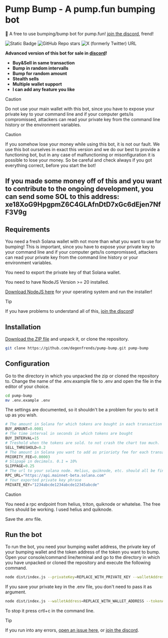 # Pump Bump - A pump.fun bumping bot

💊 A free to use bumping/bump bot for pump.fun! [join the discord](https://discord.gg/HUVAbet2Dp), frend!

![Static Badge](https://img.shields.io/badge/degen-100%25-pink)
![GitHub Repo stars](https://img.shields.io/github/stars/degenfrends/solana-rugchecker)
![X (formerly Twitter) URL](https://img.shields.io/twitter/url?url=https%3A%2F%2Fx.com%2Fkryptobrah&label=Twitter%2FX)

__Advanced version of this bot for sale in [discord](https://discord.gg/HUVAbet2Dp)!__
* __Buy&Sell in same transaction__
* __Bump in random intervalls__
* __Bump for random amount__
* __Stealth sells__
* __Multiple wallet support__
* __I can add any feature you like__

> [!CAUTION] 
> Do not use your main wallet with this bot, since you have to expose your private key to your command line and if your computer gets/is compromissed, attackers can read your private key from the command line history or the environment variables.

> [!CAUTION] 
> If you somehow lose your money while using this bot, it is not our fault. We use this bot ourselves in exact this version and we do our best to provide a functioning bot, but in any case of malfunctioning or misonfiguration it is possible to lose your money. So be careful and check always if you got everything correct, before you start the bot!

## If you made some money off of this and you want to contribute to the ongoing development, you can send some SOL to this address: xe18XoG9HpgpmZ6C4GLAfnDtD7xGc6dEjen7NfF3V9g

## Requirements
You need a fresh Solana wallet with not more than what you want to use for bumping! This is important, since you have to expose your private key to your command line and if your computer gets/is compromissed, attackers can read your private key from the command line history or your environment variables.

You need to export the private key of that Solana wallet.

You need to have NodeJS Version >= 20 installed.

[Download NodeJS here](https://nodejs.org/) for your operating system and run the installer!

> [!TIP] 
> If you have problems to understand all of this, [join the discord](https://discord.gg/HUVAbet2Dp)!

## Installation
[Download the ZIP file](https://github.com/degenfrends/pump-bump/archive/refs/heads/main.zip) and unpack it, or clone the repository.

```bash
git clone https://github.com/degenfrends/pump-bump.git pump-bump
```
## Configuration
Go to the directory in which you unpacked the zip or cloned the repository to.
Change the name of the .env.example file to .env and open the file in the editor of your choice.
```bash
cd pump-bump
mv .env.example .env
```
The settings are documented, so it shouldn't be a problem for you to set it up as you wish.

```python
# The amount in Solana for which tokens are bought in each transaction
BUY_AMOUNT=0.0001
# The time interval in seconds in which tokens are bought
BUY_INTERVAL=15
# Treshold when the tokens are sold. to not crash the chart too much.
SELL_THRESHOLD=0.2
# The amount in Solana you want to add as priorioty fee for each transaction.
PRIORITY_FEE=0.00003
# Slipage in decimals. 0.1 = 10%
SLIPPAGE=0.25
# The url to your solana node. Helius, quiknode, etc. should all be fine in free tier. Just not the solana default one.
RPC_URL="https://api.mainnet-beta.solana.com"
# Your exported private key phrase
PRIVATE_KEY="1234abcde1234abcde12345abcde"
```

> [!CAUTION] 
> You need a rpc endpoint from helius, triton, quiknode or whatelse. The free tiers should be working. I used helius and quiknode.

Save the .env file.

## Run the bot
To run the bot, you need your bumping wallet address, the private key of your bumping wallet and the token address of the token you want to bump.
Open your console/command line/terminal and go to the directory in which you have unpacked or cloned the repository and execute the following command.
```bash
node dist/index.js --privateKey=REPLACE_WITH_PRIVATE_KEY --walletAddress=REPLACE_WITH_WALLET_ADDRESS --tokenAddress=REPLACE_WITH_TOKEN_ADDRESS
```
If you save your private key in the .env file, you don't need to pass it as argument.
```bash
node dist/index.js --walletAddress=REPLACE_WITH_WALLET_ADDRESS --tokenAddress=REPLACE_WITH_TOKEN_ADDRESS
```

To stop it press crtl+c in the command line.

> [!TIP] 
> If you run into any errors, [open an issue here](https://github.com/degenfrends/pump-bump/issues/new), or [join the discord](https://discord.gg/HUVAbet2Dp).
